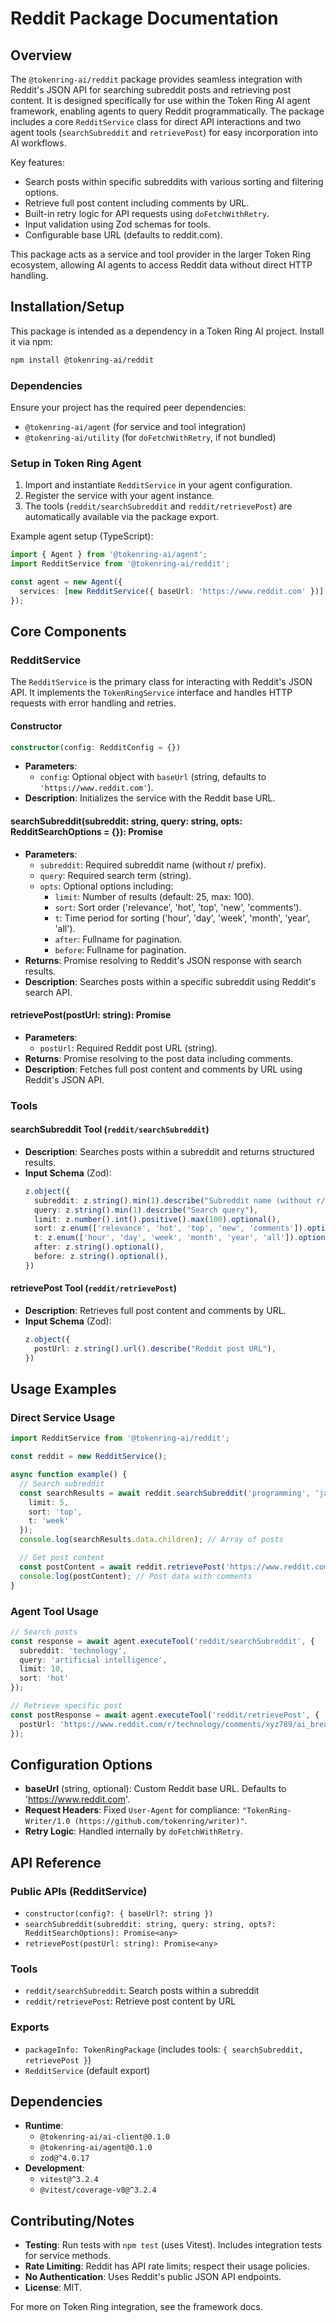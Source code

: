 # Reddit Package Documentation

## Overview

The `@tokenring-ai/reddit` package provides seamless integration with Reddit's JSON API for searching subreddit posts and retrieving post content. It is designed specifically for use within the Token Ring AI agent framework, enabling agents to query Reddit programmatically. The package includes a core `RedditService` class for direct API interactions and two agent tools (`searchSubreddit` and `retrievePost`) for easy incorporation into AI workflows.

Key features:
- Search posts within specific subreddits with various sorting and filtering options.
- Retrieve full post content including comments by URL.
- Built-in retry logic for API requests using `doFetchWithRetry`.
- Input validation using Zod schemas for tools.
- Configurable base URL (defaults to reddit.com).

This package acts as a service and tool provider in the larger Token Ring ecosystem, allowing AI agents to access Reddit data without direct HTTP handling.

## Installation/Setup

This package is intended as a dependency in a Token Ring AI project. Install it via npm:

```bash
npm install @tokenring-ai/reddit
```

### Dependencies
Ensure your project has the required peer dependencies:
- `@tokenring-ai/agent` (for service and tool integration)
- `@tokenring-ai/utility` (for `doFetchWithRetry`, if not bundled)

### Setup in Token Ring Agent
1. Import and instantiate `RedditService` in your agent configuration.
2. Register the service with your agent instance.
3. The tools (`reddit/searchSubreddit` and `reddit/retrievePost`) are automatically available via the package export.

Example agent setup (TypeScript):
```typescript
import { Agent } from '@tokenring-ai/agent';
import RedditService from '@tokenring-ai/reddit';

const agent = new Agent({
  services: [new RedditService({ baseUrl: 'https://www.reddit.com' })],
});
```

## Core Components

### RedditService

The `RedditService` is the primary class for interacting with Reddit's JSON API. It implements the `TokenRingService` interface and handles HTTP requests with error handling and retries.

#### Constructor
```typescript
constructor(config: RedditConfig = {})
```
- **Parameters**:
  - `config`: Optional object with `baseUrl` (string, defaults to `'https://www.reddit.com'`).
- **Description**: Initializes the service with the Reddit base URL.

#### searchSubreddit(subreddit: string, query: string, opts: RedditSearchOptions = {}): Promise<any>
- **Parameters**:
  - `subreddit`: Required subreddit name (without r/ prefix).
  - `query`: Required search term (string).
  - `opts`: Optional options including:
    - `limit`: Number of results (default: 25, max: 100).
    - `sort`: Sort order ('relevance', 'hot', 'top', 'new', 'comments').
    - `t`: Time period for sorting ('hour', 'day', 'week', 'month', 'year', 'all').
    - `after`: Fullname for pagination.
    - `before`: Fullname for pagination.
- **Returns**: Promise resolving to Reddit's JSON response with search results.
- **Description**: Searches posts within a specific subreddit using Reddit's search API.

#### retrievePost(postUrl: string): Promise<any>
- **Parameters**:
  - `postUrl`: Required Reddit post URL (string).
- **Returns**: Promise resolving to the post data including comments.
- **Description**: Fetches full post content and comments by URL using Reddit's JSON API.

### Tools

#### searchSubreddit Tool (`reddit/searchSubreddit`)
- **Description**: Searches posts within a subreddit and returns structured results.
- **Input Schema** (Zod):
  ```typescript
  z.object({
    subreddit: z.string().min(1).describe("Subreddit name (without r/ prefix)"),
    query: z.string().min(1).describe("Search query"),
    limit: z.number().int().positive().max(100).optional(),
    sort: z.enum(['relevance', 'hot', 'top', 'new', 'comments']).optional(),
    t: z.enum(['hour', 'day', 'week', 'month', 'year', 'all']).optional(),
    after: z.string().optional(),
    before: z.string().optional(),
  })
  ```

#### retrievePost Tool (`reddit/retrievePost`)
- **Description**: Retrieves full post content and comments by URL.
- **Input Schema** (Zod):
  ```typescript
  z.object({
    postUrl: z.string().url().describe("Reddit post URL"),
  })
  ```

## Usage Examples

### Direct Service Usage
```typescript
import RedditService from '@tokenring-ai/reddit';

const reddit = new RedditService();

async function example() {
  // Search subreddit
  const searchResults = await reddit.searchSubreddit('programming', 'javascript', { 
    limit: 5,
    sort: 'top',
    t: 'week'
  });
  console.log(searchResults.data.children); // Array of posts

  // Get post content
  const postContent = await reddit.retrievePost('https://www.reddit.com/r/programming/comments/abc123/title/');
  console.log(postContent); // Post data with comments
}
```

### Agent Tool Usage
```typescript
// Search posts
const response = await agent.executeTool('reddit/searchSubreddit', {
  subreddit: 'technology',
  query: 'artificial intelligence',
  limit: 10,
  sort: 'hot'
});

// Retrieve specific post
const postResponse = await agent.executeTool('reddit/retrievePost', {
  postUrl: 'https://www.reddit.com/r/technology/comments/xyz789/ai_breakthrough/',
});
```

## Configuration Options

- **baseUrl** (string, optional): Custom Reddit base URL. Defaults to 'https://www.reddit.com'.
- **Request Headers**: Fixed `User-Agent` for compliance: `"TokenRing-Writer/1.0 (https://github.com/tokenring/writer)"`.
- **Retry Logic**: Handled internally by `doFetchWithRetry`.

## API Reference

### Public APIs (RedditService)
- `constructor(config?: { baseUrl?: string })`
- `searchSubreddit(subreddit: string, query: string, opts?: RedditSearchOptions): Promise<any>`
- `retrievePost(postUrl: string): Promise<any>`

### Tools
- `reddit/searchSubreddit`: Search posts within a subreddit
- `reddit/retrievePost`: Retrieve post content by URL

### Exports
- `packageInfo: TokenRingPackage` (includes tools: `{ searchSubreddit, retrievePost }`)
- `RedditService` (default export)

## Dependencies

- **Runtime**:
  - `@tokenring-ai/ai-client@0.1.0`
  - `@tokenring-ai/agent@0.1.0`
  - `zod@^4.0.17`
- **Development**:
  - `vitest@^3.2.4`
  - `@vitest/coverage-v8@^3.2.4`

## Contributing/Notes

- **Testing**: Run tests with `npm test` (uses Vitest). Includes integration tests for service methods.
- **Rate Limiting**: Reddit has API rate limits; respect their usage policies.
- **No Authentication**: Uses Reddit's public JSON API endpoints.
- **License**: MIT.

For more on Token Ring integration, see the framework docs.